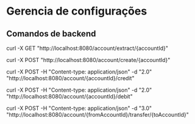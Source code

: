 # Gerencia de configurações

## Comandos de backend 

curl -X GET "http://localhost:8080/account/extract/{accountId}"

curl -X POST "http://localhost:8080/account/create/{accountId}"

curl -X POST -H "Content-type: application/json" -d "2.0" "http://localhost:8080/account/{accountId}/credit"

curl -X POST -H "Content-type: application/json" -d "2.0" "http://localhost:8080/account/{accountId}/debit"

curl -X POST -H "Content-type: application/json" -d "3.0" "http://localhost:8080/account/{fromAccountId}/transfer/{toAccountId}"



